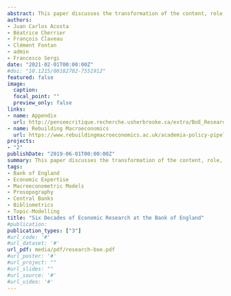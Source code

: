 ```yaml
---
abstract: This paper discusses the transformation of the content, role, and status of economic research at the Bank of England (BoE) in the past 60 years. We show how three factors (policy functions and missions of the Bank, its organisational structure, and the attitude of its executives towards economics) shaped the evolution of in-house BoE economic research during three distinctive periods (1960-1991; 1992-2007; 2007 - 2020). Our account relies on a broad set of sources and methods (BoE publications, archives, interviews with current and former BoE economists, citation analysis, prosopography, and topic modelling).
authors:
- Juan Carlos Acosta
- Béatrice Cherrier
- François Claveau
- Clément Fontan
- admin
- Francesco Sergi
date: "2021-02-01T00:00:00Z"
#doi: "10.1215/00182702-7551912"
featured: false
image:
  caption: 
  focal_point: ""
  preview_only: false
links:
- name: Appendix
  url: http://penseecritique.recherche.usherbrooke.ca/extra/BoE_Research1_TechAppendix.html
- name: Rebuilding Macroeconomics
  url: https://www.rebuildingmacroeconomics.ac.uk/academia-policy-pipeline
projects:
- "2"
publishDate: "2019-06-01T00:00:00Z"
summary: This paper discusses the transformation of the content, role, and status of economic research at the Bank of England (BoE) in the past 60 years. We show how three factors (policy functions and missions of the Bank, its organisational structure, and the attitude of its executives towards economics) shaped the evolution of in-house BoE economic research during three distinctive periods (1960-1991; 1992-2007; 2007 - 2020). Our account relies on a broad set of sources and methods (BoE publications, archives, interviews with current and former BoE economists, citation analysis, prosopography, and topic modelling).
tags:
- Bank of England
- Economic Expertise
- Macroeconometric Models
- Prosopography
- Central Banks
- Bibliometrics
- Topic-Modelling
title: "Six Decades of Economic Research at the Bank of England"
#publication:
publication_types: ["3"]
#url_code: '#'
#url_dataset: '#'
url_pdf: media/pdf/research-boe.pdf
#url_poster: '#'
#url_project: ""
#url_slides: ""
#url_source: '#'
#url_video: '#'
---
```


